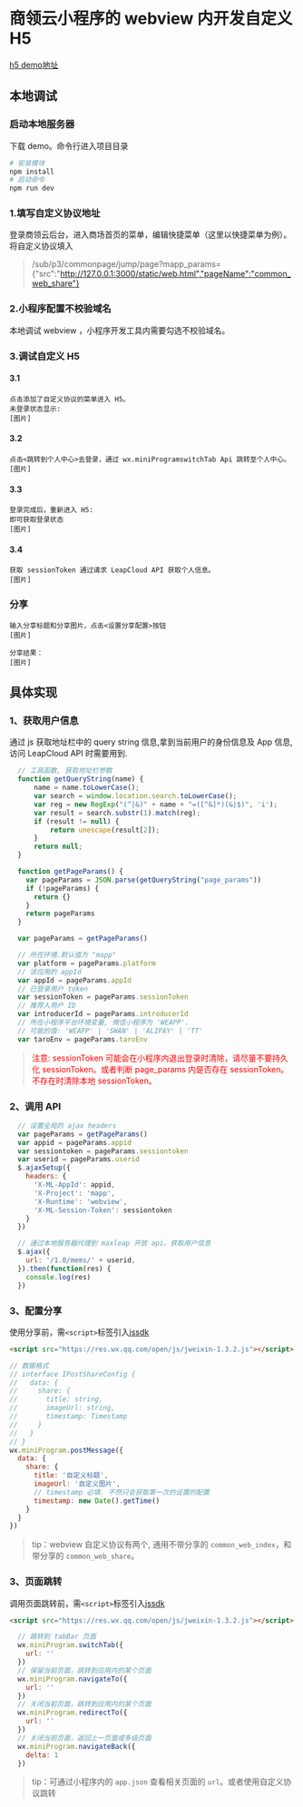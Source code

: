 # 商领云小程序的 webview 内开发自定义 H5

[h5 demo地址](https://github.com/leapcloud/mp-webview-demo)

## 本地调试

### 启动本地服务器
下载 demo。命令行进入项目目录
``` bash
# 安装模块
npm install
# 启动命令
npm run dev
```

### 1.填写自定义协议地址
登录商领云后台，进入商场首页的菜单，编辑快捷菜单（这里以快捷菜单为例）。将自定义协议填入
> /sub/p3/commonpage/jump/page?mapp_params={"src":"http://127.0.0.1:3000/static/web.html","pageName":"common_web_share"}


### 2.小程序配置不校验域名
本地调试 webview ，小程序开发工具内需要勾选不校验域名。

### 3.调试自定义 H5
  #### 3.1
    点击添加了自定义协议的菜单进入 H5。
    未登录状态显示:
    [图片]
  #### 3.2
    点击<跳转到个人中心>去登录，通过 wx.miniProgramswitchTab Api 跳转至个人中心。
    [图片]
  #### 3.3
    登录完成后，重新进入 H5:
    即可获取登录状态
    [图片]

  #### 3.4
    获取 sessionToken 通过请求 LeapCloud API 获取个人信息。
    [图片]
  
  ### 分享
    输入分享标题和分享图片，点击<设置分享配置>按钮
    [图片]

    分享结果：
    [图片]

## 具体实现

### 1、获取用户信息
通过 js 获取地址栏中的 query string 信息,拿到当前用户的身份信息及 App 信息, 访问 LeapCloud API 时需要用到.
```javascript
  // 工具函数, 获取地址栏参数
  function getQueryString(name) {
      name = name.toLowerCase();
      var search = window.location.search.toLowerCase();
      var reg = new RegExp("(^|&)" + name + "=([^&]*)(&|$)", 'i');
      var result = search.substr(1).match(reg);
      if (result != null) {
          return unescape(result[2]);
      }
      return null;
  }

  function getPageParams() {
    var pageParams = JSON.parse(getQueryString("page_params"))
    if (!pageParams) {
      return {}
    }
    return pageParams
  }

  var pageParams = getPageParams()

  // 所在环境.默认值为 "mapp"
  var platform = pageParams.platform
  // 该应用的 appId
  var appId = pageParams.appId
  // 已登录用户 token
  var sessionToken = pageParams.sessionToken
  // 推荐人用户 ID
  var introducerId = pageParams.introducerId
  // 所在小程序平台环境变量, 微信小程序为 'WEAPP'. 
  // 可能的值: 'WEAPP' | 'SWAN' | 'ALIPAY' | 'TT'
  var taroEnv = pageParams.taroEnv
```
> <font color='red'>注意: sessionToken 可能会在小程序内退出登录时清除，请尽量不要持久化 sessionToken。或者判断 page_params 内是否存在 sessionToken。不存在时清除本地 sessionToken。</font>
### 2、调用 API
```javascript
  // 设置全局的 ajax headers
  var pageParams = getPageParams()
  var appid = pageParams.appid
  var sessiontoken = pageParams.sessiontoken
  var userid = pageParams.userid
  $.ajaxSetup({
    headers: {
      'X-ML-AppId': appid,
      'X-Project': 'mapp',
      'X-Runtime': 'webview',
      'X-ML-Session-Token': sessiontoken
    }
  })

  // 通过本地服务器代理到 maxleap 开放 api。获取用户信息
  $.ajax({
    url: '/1.0/mems/' + userid,
  }).then(function(res) {
    console.log(res)
  })
```
### 3、配置分享
使用分享前，需`<script>`标签引入[jssdk](https://res.wx.qq.com/open/js/jweixin-1.3.2.js)
```html
<script src="https://res.wx.qq.com/open/js/jweixin-1.3.2.js"></script>
```
```javascript
// 数据格式
// interface IPostShareConfig {
//   data: {
//     share: {
//       title: string,
//       imageUrl: string,
//       timestamp: Timestamp
//     }
//   }
// }
wx.miniProgram.postMessage({ 
  data: {
    share: { 
      title: '自定义标题', 
      imageUrl: '自定义图片',
      // timestamp 必填. 不然只会获取第一次的设置的配置
      timestamp: new Date().getTime()
    } 
  }
})
```
> tip：webview 自定义协议有两个, 通用不带分享的 `common_web_index`，和带分享的 `common_web_share`。

### 3、页面跳转
调用页面跳转前，需`<script>`标签引入[jssdk](https://res.wx.qq.com/open/js/jweixin-1.3.2.js)
```html
<script src="https://res.wx.qq.com/open/js/jweixin-1.3.2.js"></script>
```
```javascript
  // 跳转到 tabBar 页面
  wx.miniProgram.switchTab({
    url: ''
  })
  // 保留当前页面，跳转到应用内的某个页面
  wx.miniProgram.navigateTo({
    url: ''
  })
  // 关闭当前页面，跳转到应用内的某个页面
  wx.miniProgram.redirectTo({
    url: ''
  })
  // 关闭当前页面，返回上一页面或多级页面
  wx.miniProgram.navigateBack({
    delta: 1
  })
```
> tip：可通过小程序内的 `app.json` 查看相关页面的 `url`。或者使用自定义协议跳转